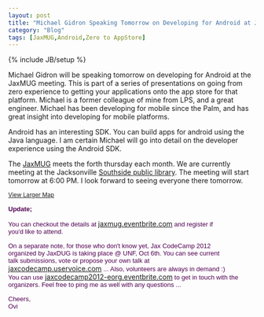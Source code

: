 ```yaml
---
layout: post
title: "Michael Gidron Speaking Tomorrow on Developing for Android at JaxMUG Meeting"
category: "Blog"
tags: [JaxMUG,Android,Zero to AppStore]
---
```

{% include JB/setup %}

Michael Gidron will be speaking tomorrow on developing for Android at the JaxMUG meeting. This is part of a series of presentations on going from zero experience to getting your applications onto the app store for that platform. Michael is a former colleague of mine from LPS, and a great engineer. Michael has been developing for mobile since the Palm, and has great insight into developing for mobile platforms.

Android has an interesting SDK. You can build apps for android using the Java language. I am certain Michael will go into detail on the developer experience using the Android SDK.

The [JaxMUG](http://jaxmug.com/) meets the forth thursday each month. We are currently meeting at the Jacksonville [Southside public library](https://maps.google.com/maps?q=10599+Deerwood+Park+Blvd+Jacksonville+FL+32256&iwloc=A&hl=en). The meeting will start tomorrow at 6:00 PM. I look forward to seeing everyone there tomorrow.

<small>[View Larger Map](https://maps.google.com/maps?q=10599+Deerwood+Park+Blvd+Jacksonville+FL+32256&hl=en&ie=UTF8&hq=&hnear=10599+Deerwood+Park+Blvd,+Jacksonville,+Florida+32256&t=m&z=14&iwloc=A&ll=30.248599,-81.539636&source=embed)</small>

**<span style="color: #500050; font-family: arial, sans-serif; font-size: 13px;">Update;</span>**

<span style="color: #500050; font-family: arial, sans-serif; font-size: 13px;">You can checkout the details at </span>[jaxmug.eventbrite.com](http://jaxmug.eventbrite.com/)<span style="color: #500050; font-family: arial, sans-serif; font-size: 13px;"> and register if </span>  
<span style="color: #500050; font-family: arial, sans-serif; font-size: 13px;">you'd like to attend.</span>  

<span style="color: #500050; font-family: arial, sans-serif; font-size: 13px;">On a separate note, for those who don't know yet, Jax CodeCamp 2012 </span>  
<span style="color: #500050; font-family: arial, sans-serif; font-size: 13px;">organized by JaxDUG is taking place @ UNF, Oct 6th. You can see current </span>  
<span style="color: #500050; font-family: arial, sans-serif; font-size: 13px;">talk submissions, vote or propose your own talk at </span>  
[jaxcodecamp.uservoice.com](http://jaxcodecamp.uservoice.com/)<span style="color: #500050; font-family: arial, sans-serif; font-size: 13px;"> ... Also, volunteers are always in demand :) </span>  
<span style="color: #500050; font-family: arial, sans-serif; font-size: 13px;">You can use </span>[jaxcodecamp2012-eorg.<wbr>eventbrite.com](http://jaxcodecamp2012-eorg.eventbrite.com/)<span style="color: #500050; font-family: arial, sans-serif; font-size: 13px;"> to get in touch with the </span>  
<span style="color: #500050; font-family: arial, sans-serif; font-size: 13px;">organizers. Feel free to ping me as well with any questions ...</span>  

<span style="color: #500050; font-family: arial, sans-serif; font-size: 13px;">Cheers,</span>  
<span style="color: #500050; font-family: arial, sans-serif; font-size: 13px;">Ovi</span>